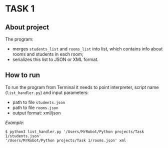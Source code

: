 # TASK 1
## About project
The program:
* merges `students_list` and `rooms_list` into list, which contains info about rooms and students in each room;
* serializes this list to JSON or XML format.

## How to run
To run the program from Terminal it needs to point interpreter, script name (`list_handler.py`) and input parameters:
* path to file `students.json`
* path to file `rooms.json`
* output format: xml/json

_Example:_
```
$ python3 list_handler.py '/Users/MrRobot/Python projects/Task 1/students.json'
'/Users/MrRobot/Python projects/Task 1/rooms.json' xml
```
